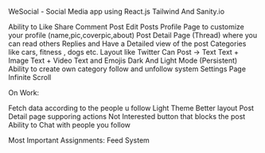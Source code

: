 WeSocial - Social Media app using React.js Tailwind And Sanity.io


Ability to Like Share Comment Post Edit Posts
Profile Page to customize your profile (name,pic,coverpic,about)
Post Detail Page (Thread) where you can read others Replies and Have a Detailed view of the post
Categories like cars, fitness , dogs etc.
Layout like Twitter
Can Post -> Text
            Text + Image
            Text + Video
            Text and Emojis
Dark And Light Mode (Persistent)
Ability to create own category 
follow and unfollow system
Settings Page
Infinite Scroll


On Work:

Fetch data according to the people u follow
Light Theme Better layout
Post Detail page supporing actions
Not Interested button that blocks the post 
Ability to Chat with people you follow

Most Important Assignments:
Feed System

